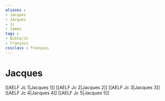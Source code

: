 ```yaml
---
aliases : 
- Jacques
- Jacques
- Jc
- James
tags : 
- Bible/Jc
- français
cssclass : français
---
```


# Jacques

[[AELF Jc 1|Jacques 1]]
[[AELF Jc 2|Jacques 2]]
[[AELF Jc 3|Jacques 3]]
[[AELF Jc 4|Jacques 4]]
[[AELF Jc 5|Jacques 5]]
